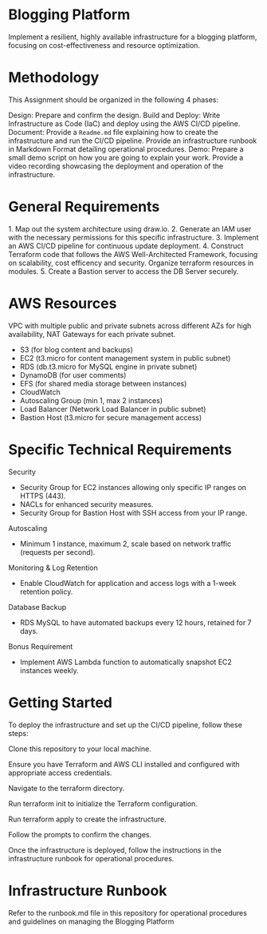 <h1>Blogging Platform</h1> 

Implement a resilient, highly available infrastructure for a blogging platform, focusing on cost-effectiveness and resource optimization.

 <h1>Methodology</h1>
 
 This Assignment should be organized in the following 4 phases:
 
 Design: Prepare and confirm the design.
 Build and Deploy: Write Infrastructure as Code (IaC) and deploy using the AWS CI/CD pipeline.
 Document:
 Provide a `Readme.md` file explaining how to create the infrastructure and run the CI/CD pipeline.
 Provide an infrastructure runbook in Markdown Format detailing operational procedures.
 Demo: Prepare a small demo script on how you are going to explain your work. Provide a video recording showcasing the deployment and operation of the infrastructure.


<h1>General Requirements</h1>
1. Map out the system architecture using draw.io.
2. Generate an IAM user with the necessary permissions for this specific infrastructure.
3. Implement an AWS CI/CD pipeline for continuous update deployment.
4. Construct Terraform code that follows the AWS Well-Architected Framework, focusing on scalability, cost efficency and security. Organize terraform resources in modules.
5. Create a Bastion server to access the DB Server securely.

<h1>AWS Resources</h1>

VPC with multiple public and private subnets across different AZs for high availability, NAT Gateways for each private subnet.
- S3 (for blog content and backups)
- EC2 (t3.micro for content management system in public subnet)
- RDS (db.t3.micro for MySQL engine in private subnet)
- DynamoDB (for user comments)
- EFS (for shared media storage between instances)
- CloudWatch
- Autoscaling Group (min 1, max 2 instances)
- Load Balancer (Network Load Balancer in public subnet)
- Bastion Host (t3.micro for secure management access)

<h1>Specific Technical Requirements</h1>

 Security
- Security Group for EC2 instances allowing only specific IP ranges on HTTPS (443).
- NACLs for enhanced security measures.
- Security Group for Bastion Host with SSH access from your IP range.

 Autoscaling
- Minimum 1 instance, maximum 2, scale based on network traffic (requests per second).

 Monitoring & Log Retention
- Enable CloudWatch for application and access logs with a 1-week retention policy.

 Database Backup
- RDS MySQL to have automated backups every 12 hours, retained for 7 days.

 Bonus Requirement
- Implement AWS Lambda function to automatically snapshot EC2 instances weekly.


<h1>Getting Started</h1>

To deploy the infrastructure and set up the CI/CD pipeline, follow these steps:

Clone this repository to your local machine.

Ensure you have Terraform and AWS CLI installed and configured with appropriate access credentials.

Navigate to the terraform directory.

Run terraform init to initialize the Terraform configuration.

Run terraform apply to create the infrastructure.

Follow the prompts to confirm the changes.

Once the infrastructure is deployed, follow the instructions in the infrastructure runbook for operational procedures.

<h1>Infrastructure Runbook</h1>

Refer to the runbook.md file in this repository for operational procedures and guidelines on managing the Blogging Platform
 
